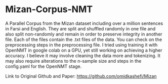 # Mizan-Corpus-NMT
A Parallel Corpus from the Mizan dataset including over a million sentences in Farsi and English. They are split and shuffled randomly in one file and also split non-randomly and remain in order to preserve integrity in another file. Each of the files contain the .txt files of the data. You can check on the preprocessing steps in the preprocessing file. I tried using training it with OpenNMT in google colab on a GPU, yet still working on achieving a higher accuracy. I believe it may involve cleaning the data more and tokenizing. It may also require alterations to the n-sample size and steps in the config.yaml for the OpenNMT stage.


Link to Original Github and Paper:
https://github.com/omidkashefi/Mizan
